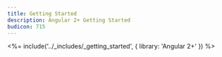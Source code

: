```yaml
---
title: Getting Started
description: Angular 2+ Getting Started
budicon: 715
---
```


<%= include('../_includes/_getting_started', { library: 'Angular 2+' }) %>